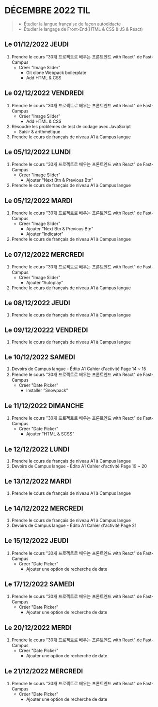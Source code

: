 # DÉCEMBRE 2022 TIL
> - Étudier la langue française de façon autodidacte 
> - Étudier le langage de Front-End(HTML & CSS & JS & React)

## Le 01/12/2022 JEUDI
1. Prendre le cours "30개 프로젝트로 배우는 프론트엔드 with React" de Fast-Campus
    - Créer "Image Slider"
        - Git clone Webpack boilerplate
        - Add HTML & CSS

## Le 02/12/2022 VENDREDI
1. Prendre le cours "30개 프로젝트로 배우는 프론트엔드 with React" de Fast-Campus
    - Créer "Image Slider"
        - Add HTML & CSS
2. Résoudre les problèmes de test de codage avec JavaScript
    - Saisir & arithmétique
3. Prendre le cours de français de niveau A1 à Campus langue 

## Le 05/12/2022 LUNDI
1. Prendre le cours "30개 프로젝트로 배우는 프론트엔드 with React" de Fast-Campus
    - Créer "Image Slider"
        - Ajouter "Next Btn & Previous Btn"
2. Prendre le cours de français de niveau A1 à Campus langue 

##  Le 05/12/2022 MARDI
1. Prendre le cours "30개 프로젝트로 배우는 프론트엔드 with React" de Fast-Campus
    - Créer "Image Slider"
        - Ajouter "Next Btn & Previous Btn"
        - Ajouter "Indicator"
2. Prendre le cours de français de niveau A1 à Campus langue 

## Le 07/12/2022 MERCREDI
1. Prendre le cours "30개 프로젝트로 배우는 프론트엔드 with React" de Fast-Campus
    - Créer "Image Slider"
        - Ajouter "Autoplay"
2. Prendre le cours de français de niveau A1 à Campus langue 

## Le 08/12/2022 JEUDI
1. Prendre le cours de français de niveau A1 à Campus langue 

## Le 09/12/20222 VENDREDI
1. Prendre le cours de français de niveau A1 à Campus langue 

## Le 10/12/2022 SAMEDI
1. Devoirs de Campus langue - Édito A1 Cahier d'activité Page 14 ~ 15
2. Prendre le cours "30개 프로젝트로 배우는 프론트엔드 with React" de Fast-Campus
    - Créer "Date Picker"
        - Installer "Snowpack"
## Le 11/12/2022 DIMANCHE
1. Prendre le cours "30개 프로젝트로 배우는 프론트엔드 with React" de Fast-Campus
    - Créer "Date Picker"
        - Ajouter "HTML & SCSS"

## Le 12/12/2022 LUNDI
1. Prendre le cours de français de niveau A1 à Campus langue 
2. Devoirs de Campus langue - Édito A1 Cahier d'activité Page 19 ~ 20

## Le 13/12/2022 MARDI
1. Prendre le cours de français de niveau A1 à Campus langue

## Le 14/12/2022 MERCREDI
1. Prendre le cours de français de niveau A1 à Campus langue
2. Devoirs de Campus langue - Édito A1 Cahier d'activité Page 21

## Le 15/12/2022 JEUDI
1. Prendre le cours "30개 프로젝트로 배우는 프론트엔드 with React" de Fast-Campus
    - Créer "Date Picker"
        - Ajouter une option de recherche de date

## Le 17/12/2022 SAMEDI
1. Prendre le cours "30개 프로젝트로 배우는 프론트엔드 with React" de Fast-Campus
    - Créer "Date Picker"
        - Ajouter une option de recherche de date

## Le 20/12/2022 MERDI
1. Prendre le cours "30개 프로젝트로 배우는 프론트엔드 with React" de Fast-Campus
    - Créer "Date Picker"
        - Ajouter une option de recherche de date

## Le 21/12/2022 MERCREDI
1. Prendre le cours "30개 프로젝트로 배우는 프론트엔드 with React" de Fast-Campus
    - Créer "Date Picker"
        - Ajouter une option de recherche de date